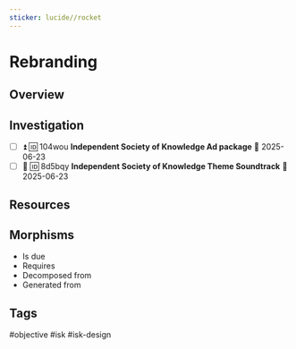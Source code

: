 ```yaml
---
sticker: lucide//rocket
---
```

# Rebranding

## Overview
## Investigation
- [ ] ⏫ 🆔 104wou **Independent Society of Knowledge Ad package** 📅 2025-06-23 
- [ ] 🔽 🆔 8d5bqy **Independent Society of Knowledge Theme Soundtrack** 📅 2025-06-23 
## Resources

## Morphisms
- Is due
- Requires
- Decomposed from
- Generated from

## Tags
#objective #isk #isk-design
